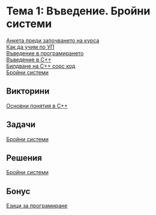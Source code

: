 Тема 1: Въведение. Бройни системи
=================================

[Анкета преди започването на курса](https://docs.google.com/forms/d/e/1FAIpQLSfu5H7CZ3T6n2kBItLo7w-fgOd9gJryMnJfB5ABVk8n_SMQPw/viewform?usp=sf_link)<br>
[Как да учим по УП](https://docs.google.com/presentation/d/1goJkKsw9bjda1ZgzWGmHnVT4cFuhSMKd/edit?usp=sharing&ouid=115687390792091108365&rtpof=true&sd=true)<br>
[Въведение в програмирането](https://drive.google.com/file/d/1Q-zovsEk7bKkwgMaygHLa9bEwNLmYb8f/view)<br>
[Въведение в С++](https://drive.google.com/file/d/1j6c08FDdCZhY7jBNurkJ91n-zNwCAoJt/view?usp=sharing)<br>
[Билдване на С++ сорс код](https://drive.google.com/file/d/1xnRr-PC2YPki8E54gse-nopGJn33dYkT/view?usp=sharing)<br>
[Бройни системи](https://drive.google.com/file/d/1uB-t8U2VO51UbURDE-I8XPzmkmK4sOPp/view?usp=sharing)<br>

Викторини
---------
[Основни понятия в C++](https://docs.google.com/forms/d/e/1FAIpQLSetEdoGxVi3f1ape-MEbwU2xEdXBNRBxe6hpJN7Uw6Z1HHxhw/viewform?usp=sf_link)<br>

Задачи
------
[Бройни системи](https://github.com/SinestroWhite/Introduction-To-Programming/blob/master/Tasks/Numeral%20Systems.md)<br>


Решения
-------
[Бройни системи](https://github.com/SinestroWhite/Introduction-To-Programming/blob/master/Solutions/Numeral%20Systems%20Answers.md)<br>


Бонус
-----
[Езици за програмиране](https://drive.google.com/file/d/1-cHs9o5upXup-wSb4vBV82rc6fa4LXSS/view?usp=sharing)<br>


